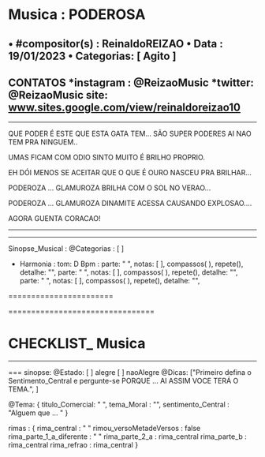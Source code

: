 # Musica : PODEROSA
• #compositor(s) : ReinaldoREIZAO
• Data : 19/01/2023
• Categorias: [ Agito ]
---

CONTATOS
*instagram : @ReizaoMusic   *twitter: @ReizaoMusic
site: www.sites.google.com/view/reinaldoreizao10
---

-----------------------------------------

QUE PODER É ESTE QUE ESTA GATA TEM...
SÃO SUPER PODERES
AI NAO TEM PRA NINGUEM..

UMAS FICAM COM ODIO
SINTO MUITO É BRILHO PROPRIO.

EH DÓI MENOS SE ACEITAR
QUE O QUE É OURO NASCEU PRA BRILHAR...

PODEROZA ... GLAMUROZA
BRILHA COM O SOL NO VERAO...

PODEROZA ... GLAMUROZA
DINAMITE ACESSA CAUSANDO EXPLOSAO....

AGORA GUENTA CORACAO!

-----------------------------------------

-----------------------------------------

Sinopse_Musical :
@Categorias : [ ]

* Harmonia :
tom: D
Bpm :
parte: " ", notas: [  ], compassos( ),  repete(), detalhe: "",
parte: " ", notas: [  ], compassos( ),   repete(), detalhe: "",
parte: " ", notas: [  ], compassos( ),   repete(), detalhe: "",

=======================

================================

# CHECKLIST_ Musica
-----------------------------------------
===
sinopse:
@Estado:  [ ] alegre [  ] naoAlegre
@Dicas: ["Primeiro defina o Sentimento_Central e pergunte-se PORQUE ... AI ASSIM VOCE TERÁ O TEMA.", ]

@Tema: {
  titulo_Comercial: " ",
   tema_Moral : "",
  sentimento_Central : "Alguem que ... "
}

rimas : {
  rima_central : " "
  rimou_versoMetadeVersos : false
  rima_parte_1_a_diferente : " "
  rima_parte_2_a : rima_central
  rima_parte_b : rima_central
  rima_refrao : rima_central
}


